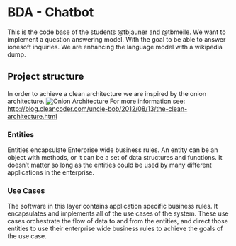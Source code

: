 # BDA - Chatbot
This is the code base of the students @tbjauner and @tbmeile. We want to implement a question answering model. With the goal to be able to answer ionesoft inquiries. We are enhancing the language model with a wikipedia dump.

## Project structure
In order to achieve a clean architecture we are inspired by the onion architecture.
![Onion Architecture](http://blog.cleancoder.com/uncle-bob/images/2012-08-13-the-clean-architecture/CleanArchitecture.jpg)
For more information see: http://blog.cleancoder.com/uncle-bob/2012/08/13/the-clean-architecture.html

### Entities
Entities encapsulate Enterprise wide business rules. An entity can be an object with methods, or it can be a set of data structures and functions. It doesn’t matter so long as the entities could be used by many different applications in the enterprise.

### Use Cases
The software in this layer contains application specific business rules. It encapsulates and implements all of the use cases of the system. These use cases orchestrate the flow of data to and from the entities, and direct those entities to use their enterprise wide business rules to achieve the goals of the use case.
